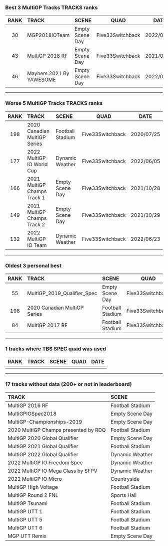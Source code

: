 ### Best 3 MultiGP Tracks TRACKS ranks
|RANK|TRACK|SCENE|QUAD|DATE|
|:---:|:---|:---|:---:|:---:|
|30|MGP2018IOTeam|Empty Scene Day|Five33Switchback|2022/05/09|
|43|MultiGP 2018 RF|Empty Scene Day|Five33Switchback|2021/06/21|
|46|Mayhem 2021 By YAWESOME|Empty Scene Day|Five33Switchback|2022/04/09|
---
### Worse 5 MultiGP Tracks TRACKS ranks
|RANK|TRACK|SCENE|QUAD|DATE|
|:---:|:---|:---|:---:|:---:|
|198|2020 Canadian MultiGP Series|Football Stadium|Five33Switchback|2020/07/25|
|177|2022 MultiGP IO World Cup|Dynamic Weather|Five33Switchback|2022/06/05|
|166|2021 MultiGP Champs Track 1|Empty Scene Day|Five33Switchback|2021/10/28|
|149|2021 MultiGP Champs Track 2|Empty Scene Day|Five33Switchback|2021/10/29|
|132|2022 MultiGP IO Team|Dynamic Weather|Five33Switchback|2022/06/23|
---
### Oldest 3 personal best
|RANK|TRACK|SCENE|QUAD|DATE|
|:---:|:---|:---|:---:|:---:|
|55|MultiGP_2019_Qualifier_Spec|Empty Scene Day|Five33Switchback|2020/07/20|
|198|2020 Canadian MultiGP Series|Football Stadium|Five33Switchback|2020/07/25|
|84|MultiGP 2017 RF|Football Stadium|Five33Switchback|2020/10/12|
---
### 1 tracks where TBS SPEC quad was used
|RANK|TRACK|SCENE|QUAD|DATE|
|:---:|:---|:---|:---:|:---:|
||||||
---
### 17 tracks without data (200+ or not in leaderboard)
|TRACK|SCENE|
|:---|:---|
|MultiGP 2016 RF|Football Stadium|
|MultiGPIOSpec2018|Empty Scene Day|
|MultiGP-Championships-2019|Empty Scene Day|
|2020 MultiGP Champs presented by RDQ|Football Stadium|
|MultiGP 2020 Global Qualifier|Empty Scene Day|
|MultiGP 2021 Global Qualifier|Football Stadium|
|MultiGP 2022 Global Qualifier|Dynamic Weather|
|2022 MultiGP IO Freedom Spec|Dynamic Weather|
|2022 MultiGP IO Mega Class by SFPV|Dynamic Weather|
|2022 MultiGP IO Micro|Countryside|
|MultiGP High Voltage|Football Stadium|
|MultiGP Round 2 FNL|Sports Hall|
|MultiGP Tsunami|Football Stadium|
|MultiGP UTT 1|Football Stadium|
|MultiGP UTT 5|Football Stadium|
|MultiGP UTT 6|Football Stadium|
|MGP UTT Remix|Empty Scene Day|
